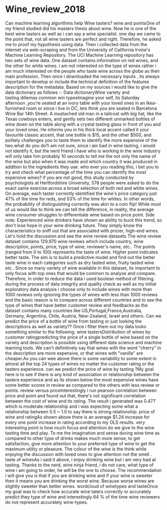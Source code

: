 # Wine_review_2018
Can machine learning algorithms help Wine tasters?
wine and pointsOne of my friend studied did his masters thesis about wine. Now he is one of the best wine tasters as well as i can say a wine specialist. one day we came to the point that, not all wine tasters are perfect and right. Therefore, he asked me to proof my hypothesis using data. Then i collected data from the internet via web-scraping and from the University of California Irvine's Machine Learning Repository.
The UCI Machine Learning repository has two sets of wine data. One dataset contains information on red wines, and the other for white wines. i am not interested on the type of wines rather i am much interested on the people who taste wine across the globe as their main profession. Then once i downloaded the necessary inputs , its always important to develop or include the technical definition of the features description for the metadata. Based on my sources i would like to give the data dictionary as follows :-
Data dictionaryWine variety and tasting dillemas
common win typesImagine your self, its Saturday afternoon ,you're seated at an ivory table with your loved ones in an Ikea-furnished room or since i live in DC, lets think you are seated in Barcelona Wine Bar 14th Street. A mustached old man in a tailcoat with big hat, like the Texas cowboys enters, and gently sets two different unmarked bottles of wine down on the table along with a crystal tasting glass in front of you and your loved ones. He informs you in his thick local accent called it your favourite classic accent, that one bottle is $15, and the other $500, and politely challenges you to taste them to identify the more expensive of the two.what do you do?i am not sure, since i am bad in wine tasting, i would not identify it, but the nerd friend i have who is working in the wine industry will only take him probably 10 seconds to tell me the not only the name of the wine but also when it was made and which country it was produced in addition to the ingredients they use. who ever you reading this, i bet you to try and check what percentage of the time you can identify the most expensive wines? if you are not good, this study conducted by psychologists at Hertfordshire University, 578 people were asked to do the exact same exercise across a broad selection of both red and white wines. On average, each taster correctly identified the wine's price category just 47% of the time for reds, and 53% of the time for whites. In other words, the probability of distinguishing correctly was akin to a coin flip!
While most of us would like to think we can tell the difference, in reality, the average wine consumer struggles to differentiate wine based on price point.
Side note: Experienced wine drinkers have shown an ability to buck this trend, so don't lose hope in your wine drinking future. They simply know the characteristics to sniff out that are associated with pricier, high-end wines.
Let's hold the discussion and see the wine review datasets
The wine review dataset contains 129,970 wine reviews which include country, wine description, points, price, type of wine, reviewer's name, etc.. The points (ranged from 0 to 100) represents the taste of wine. Higher point indicates better taste. The aim is to build a predictive model and find out the better taste wine in each categories such as dry tasted wine, fruity tasted wine etc.. Since so many variety of wine available in this dataset, its important to only focus with top ones that would be common to analyse and compare. Therefore, in order to reduce the data i used boolean method of filtering. during the process of data integrity and quality check as well as my initial exploratory data analysis i choose only to include wines with more than 1000 reviews only ignoring the types of wines with less than 1000 reviews and the basic reason is to compare across different countries and to see the type of wines that have better customer review and feedbacks as the dataset contains many countries like US,Portugal,France,Australia, Germany, Argentina, Chile, Austria, New-Zealand, Israel and others.
Can we predict the price of a bottle of wine from tasting or just looking the descriptions as well as variety??
Once i filter them out my data looks something similar to the following.
wine tastersDistribution of wines by customer ratingpredicting the price of a single bottle of wine based on the variety and description is possible using different data science and machine learning tools. We can't definitively say that wines with the word "cherry" in the description are more expensive, or that wines with "vanilla" are cheaper.As you can wee above there is some variability to some extent in almost all the top 24 types of wines no matter the customer rating or the tasters experience.
can we predict the price of wine by tasting ?My goal here is to see if there is any kind of association or relationship between the tasters experience and as its shown below the most expensive wines have some better scores in review as compared to the others with less review or points.
review versus priceInterestingly i run pearson correlation between price and point and found out that, there's not significant correlation between the cost of wine and its rating. The result i generated was 0.477 which is moderate relationship and i was expecting some what a relationship between 0.5 ~ 1.0 to say there is strong relationship.
price of wine and ratingAs shown above there is an average $1.24 increase for every one point increase in rating according to my OLS results. very interesting point is how much focus and attention do we give to the wine tasting time and play. To me the imagination and sense during wine time as compared to other type of drinks makes much more sense, to get satisfaction, give more attention to your preferred type of wine to get the maximum utility or pleasure. The colour of the wine is the think while enjoying the discussion with loved ones to give attention not the smell .
taste of winesAs i said it above, i enjoy drinking wine but i am very bad at tasting. Thanks to the nerd, wine ninja friend, i do not care, what type of wine i am going to order, he will be the one to choose. The recommendation i will give you is that if you are drinking wine and if your wine is sweeter then it means you are drinking the worst wine. Because worse wines are slightly sweeter than better wines.
wordcloud of winetypes and tasteOnce my goal was to check how accurate wine taters correctly or accurately predict they type of wine and interestingly 64 % of the time wine reviewers do not represent accurately wine-types.

